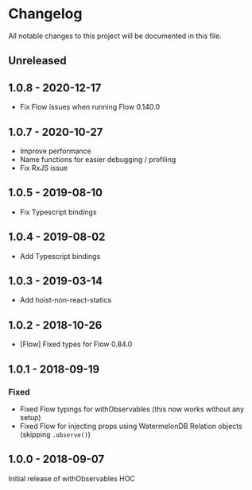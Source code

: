 # Changelog

All notable changes to this project will be documented in this file.

## Unreleased

## 1.0.8 - 2020-12-17

- Fix Flow issues when running Flow 0.140.0

## 1.0.7 - 2020-10-27

- Improve performance
- Name functions for easier debugging / profiling
- Fix RxJS issue

## 1.0.5 - 2019-08-10

- Fix Typescript bindings

## 1.0.4 - 2019-08-02

- Add Typescript bindings

## 1.0.3 - 2019-03-14

- Add hoist-non-react-statics

## 1.0.2 - 2018-10-26

- [Flow] Fixed types for Flow 0.84.0

## 1.0.1 - 2018-09-19

### Fixed

- Fixed Flow typings for withObservables (this now works without any setup)
- Fixed Flow for injecting props using WatermelonDB Relation objects (skipping `.observe()`)

## 1.0.0 - 2018-09-07

Initial release of withObservables HOC
